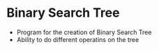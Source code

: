 # Binary Search Tree
* Program for the creation of Binary Search Tree
* Ability to do different operatins on the tree